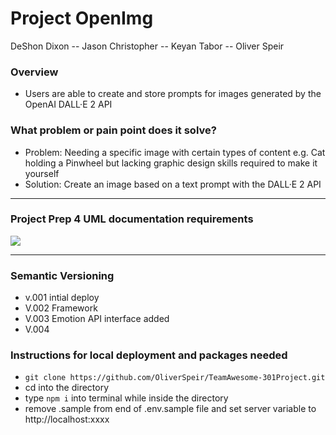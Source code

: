 # Project OpenImg
DeShon Dixon -- Jason Christopher -- Keyan Tabor -- Oliver Speir
### Overview
- Users are able to create and store prompts for images generated by the OpenAI DALL·E 2 API

### What problem or pain point does it solve? 
- Problem: Needing a specific image with certain types of content e.g. Cat holding a Pinwheel but lacking graphic design skills required to make it yourself
- Solution: Create an image based on a text prompt with the DALL·E 2 API

--------------


### Project Prep 4 UML documentation requirements
<img src = "https://i.imgur.com/7TDVBC0.png" />

------------

### Semantic Versioning
- v.001 intial deploy
- V.002 Framework
- V.003 Emotion API interface added
- V.004 
### Instructions for local deployment and packages needed
- `git clone https://github.com/OliverSpeir/TeamAwesome-301Project.git`
- cd into the directory
- type `npm i` into terminal while inside the directory
- remove .sample from end of .env.sample file and set server variable to http://localhost:xxxx

